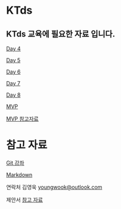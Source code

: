 # KTds
## KTds 교육에 필요한 자료 입니다. 

[Day 4](./Day%204/) 

[Day 5](./Day%205/)

[Day 6](./Day%206/)

[Day 7](./Day%207/)

[Day 8](./Day%208/)

[MVP](./MVP/)

[MVP 참고자료](./MVP/QnA/00.CSV_in_AazureAISearch.md)

# 참고 자료 
[Git 강좌](https://www.youtube.com/watch?v=JZJQ4_8XoPM&list=PLHF1wYTaCuixewA1hAn8u6hzx5mNenAGM)

[Markdown](https://inpa.tistory.com/entry/MarkDown-%F0%9F%93%9A-%EB%A7%88%ED%81%AC%EB%8B%A4%EC%9A%B4-%EB%AC%B8%EB%B2%95-%F0%9F%92%AF-%EC%A0%95%EB%A6%AC)


연락처 김영욱 youngwook@outlook.com



제안서 [참고 자료](📘%20Azure%20기반%20생성형%20AI%20MVP프로젝트%20제안서.docx)